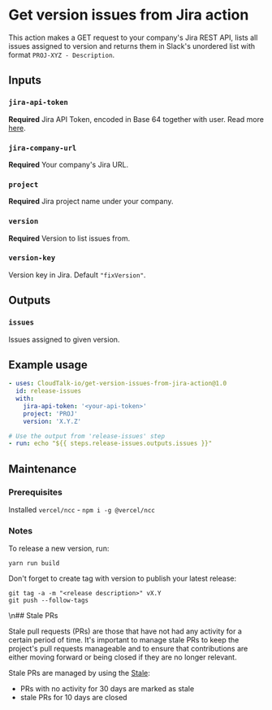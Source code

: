 # Get version issues from Jira action

This action makes a GET request to your company's Jira REST API, lists all issues assigned to version and returns them
in Slack's unordered list with format `PROJ-XYZ - Description`.

## Inputs

### `jira-api-token`

**Required** Jira API Token, encoded in Base 64 together with user. Read
more [here](https://developer.atlassian.com/cloud/jira/platform/basic-auth-for-rest-apis/).

### `jira-company-url`

**Required** Your company's Jira URL.

### `project`

**Required** Jira project name under your company.

### `version`

**Required** Version to list issues from.

### `version-key`

Version key in Jira. Default `"fixVersion"`.

## Outputs

### `issues`

Issues assigned to given version.

## Example usage

```yaml
- uses: CloudTalk-io/get-version-issues-from-jira-action@1.0
  id: release-issues
  with:
    jira-api-token: '<your-api-token>'
    project: 'PROJ'
    version: 'X.Y.Z'

# Use the output from 'release-issues' step
- run: echo "${{ steps.release-issues.outputs.issues }}"
```

## Maintenance


### Prerequisites

Installed `vercel/ncc` - `npm i -g @vercel/ncc`

### Notes

To release a new version, run:

```shell
yarn run build
```

Don't forget to create tag with version to publish your latest release:

```shell
git tag -a -m "<release description>" vX.Y
git push --follow-tags
```
\n## Stale PRs

Stale pull requests (PRs) are those that have not had any activity for a certain period of time. It's important to manage stale PRs to keep the project's pull requests manageable and to ensure that contributions are either moving forward or being closed if they are no longer relevant.

Stale PRs are managed by using the [Stale](https://github.com/actions/stale):
- PRs with no activity for 30 days are marked as stale
- stale PRs for 10 days are closed
